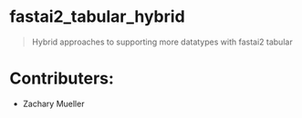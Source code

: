# fastai2_tabular_hybrid
> Hybrid approaches to supporting more datatypes with fastai2 tabular


# Contributers:

* Zachary Mueller
